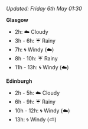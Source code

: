 *Updated: Friday 6th May 01:30*

**Glasgow**

* 2h: :cloud: Cloudy
* 3h - 6h: :umbrella: Rainy
* 7h: :cyclone: Windy (:cloud:)
* 8h - 10h: :umbrella: Rainy
* 11h - 13h: :cyclone: Windy (:cloud:)

**Edinburgh**

* 2h - 5h: :cloud: Cloudy
* 6h - 9h: :umbrella: Rainy
* 10h - 12h: :cyclone: Windy (:cloud:)
* 13h: :cyclone: Windy (:partly_sunny:)
